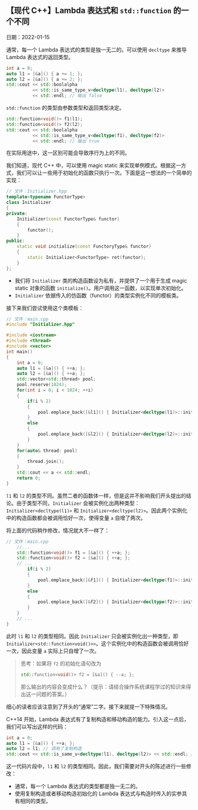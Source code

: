 ## 【现代 C++】Lambda 表达式和 `std::function` 的一个不同
日期：2022-01-15

通常，每一个 Lambda 表达式的类型是独一无二的。可以使用 `decltype` 来推导 Lambda 表达式的返回类型。
```cpp
int a = 0;
auto l1 = [&a]() { a += 1; };
auto l2 = [&a]() { a += 2; };
std::cout << std::boolalpha
          << std::is_same_type_v<decltype(l1), decltype(l2)>
          << std::endl; // 输出 false
```
`std::function` 的类型由参数类型和返回类型决定。
```cpp
std::function<void()> f1(l1);
std::function<void()> f2(l2);
std::cout << std::boolalpha
          << std::is_same_type_v<decltype(f1), decltype(f2)>
          << std::endl; // 输出 true
```
在实际用途中，这一区别可能会导致序行为上的不同。

我们知道，现代 C++ 中，可以使用 magic static 来实现单例模式。根据这一方式，我们可以让一些用于初始化的函数只执行一次。下面是这一想法的一个简单的实现：
```cpp
// 文件：Initializer.hpp
template<typename FunctorType>
class Initializer
{
private:
    Initializer(const FunctorType& functor)
    {
        functor();
    }
public:
    static void initialize(const FunctoryType& functor)
    {
        static Initializer<FunctorType> ret(functor);
    }
};
```
- 我们将 `Initializer` 类的构造函数设为私有，并提供了一个用于生成 magic static 对象的函数 `initialize()`。用户调用这一函数，以实现单次初始化。
- `Initializer` 依据传入的仿函数（functor）的类型实例化不同的模板类。

接下来我们尝试使用这个类模板：
```cpp
// 文件：main.cpp
#include "Initializer.hpp"

#include <iostream>
#include <thread>
#include <vector>
int main()
{
    int a = 0;
    auto l1 = [&a]() { ++a; };
    auto l2 = [&a]() { ++a; };
    std::vector<std::thread> pool;
    pool.reserve(1024);
    for(int i = 0; i < 1024; ++i)
    {
        if(i % 2)
        {
            pool.emplace_back([&l1]() { Initializer<decltype(l1)>::initialize(l1); });
        }
        else
        {
            pool.emplace_back([&l2]() { Initializer<decltype(l2)>::initialize(l2); });
        }
    }
    for(auto& thread: pool)
    {
        thread.join();
    }
    std::cout << a << std::endl;
    return 0;
}
```
`l1` 和 `l2` 的类型不同。虽然二者的函数体一样，但是这并不影响我们开头提出的结论。由于类型不同，`Initializer` 会被实例化出两种类型：`Initializer<decltype(l1)>` 和 `Initializer<decltype(l2)>`。因此两个实例化中的构造函数都会被调用恰好一次，使得变量 `a` 自增了两次。

将上面的代码稍作修改，情况就大不一样了：
```cpp
// 文件：main.cpp
    //...
    std::function<void()> f1 = [&a]() { ++a; };
    std::function<void()> f2 = [&a]() { ++a; };
    // ...
        if(i % 2)
        {
            pool.emplace_back([&f1]() { Initializer<decltype(f1)>::initialize(f1); });
        }
        else
        {
            pool.emplace_back([&f2]() { Initializer<decltype(f2)>::initialize(f2); });
        }
    }
    // ...
}
```
此时 `l1` 和 `l2` 的类型相同。因此 `Initializer` 只会被实例化出一种类型，即 `Initializer<std::function<void()>>`。这个实例化中的构造函数会被调用恰好一次，因此变量 `a` 实际上只自增了一次。  
>思考：如果将 `f2` 的初始化语句改为
>```cpp
>std::function<void()> f2 = [&a]() { --a; };
>```
>那么输出的内容会变成什么？（提示：请结合操作系统课程学过的知识来得出这一问题的答案。）

细心的读者应该注意到了开头的“通常”二字。接下来就提一下特殊情况。

C++14 开始，Lambda 表达式有了复制构造和移动构造的能力。引入这一点后，我们可以写出这样的代码：
```cpp
int a = 0;
auto l1 = [&a]() { ++a; };
auto l2 = l1; // 调用了复制构造
std::cout << std::is_same_v<decltype(l1), decltype(l2)> << std::endl; // 输出 true
```
这一代码片段中，`l1` 和 `l2` 的类型相同。因此，我们需要对开头的陈述进行一些修改：
- 通常，每一个 Lambda 表达式的类型都是独一无二的。
- 使用复制构造或者移动构造初始化的 Lambda 表达式与构造时传入的实参具有相同的类型。